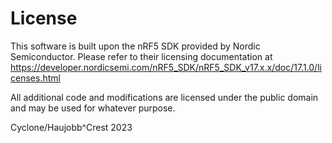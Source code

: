 # License

This software is built upon the nRF5 SDK provided by Nordic Semiconductor.
Please refer to their licensing documentation at https://developer.nordicsemi.com/nRF5_SDK/nRF5_SDK_v17.x.x/doc/17.1.0/licenses.html

All additional code and modifications are licensed under the public domain and may be used for whatever purpose.

Cyclone/Haujobb^Crest 2023

